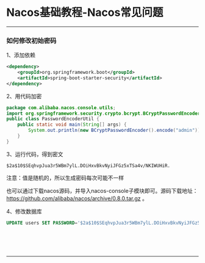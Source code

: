 # Nacos基础教程-Nacos常见问题

---

### 如何修改初始密码

1、添加依赖

~~~xml
<dependency>
	<groupId>org.springframework.boot</groupId>
	<artifactId>spring-boot-starter-security</artifactId>
</dependency>
~~~

2、用代码加密

~~~java
package com.alibaba.nacos.console.utils;
import org.springframework.security.crypto.bcrypt.BCryptPasswordEncoder;
public class PasswordEncoderUtil {
	public static void main(String[] args) {
		System.out.println(new BCryptPasswordEncoder().encode("admin"));
	}
}
~~~

3、运行代码，得到密文

~~~plaintext
$2a$10$SEqhvpJua3r5WBm7ylL.DOiHxvBkvNyiJFGz5xTSa4v/NKIWUHiR.
~~~

注意：值是随机的，所以生成密码每次可能不一样

也可以通过下载nacos源码，并导入nacos-console子模块即可。源码下载地址：https://github.com/alibaba/nacos/archive/0.8.0.tar.gz 。

4、修改数据库

~~~sql
UPDATE users SET PASSWORD='$2a$10$SEqhvpJua3r5WBm7ylL.DOiHxvBkvNyiJFGz5xTSa4v/NKIWUHiR.' WHERE username = 'nacos';
~~~



<br/><br/><br/>

---

